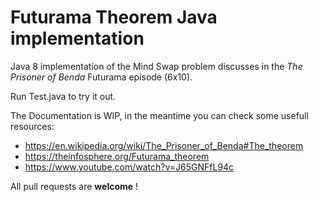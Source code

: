 # Futurama Theorem Java implementation

Java 8 implementation of the Mind Swap problem discusses in the *The Prisoner of Benda* Futurama episode (6x10).

Run Test.java to try it out.

The Documentation is WIP, in the meantime you can check some usefull resources:
* https://en.wikipedia.org/wiki/The_Prisoner_of_Benda#The_theorem
* https://theinfosphere.org/Futurama_theorem
* https://www.youtube.com/watch?v=J65GNFfL94c


All pull requests are **welcome** !
